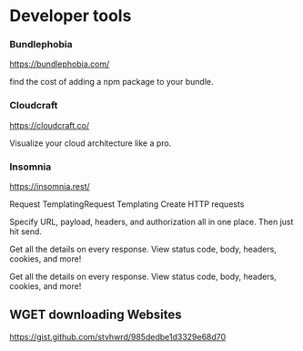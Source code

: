 # Developer tools

### Bundlephobia

https://bundlephobia.com/

find the cost of adding a npm package to your bundle.

### Cloudcraft

https://cloudcraft.co/

Visualize your cloud architecture like a pro.

### Insomnia

https://insomnia.rest/

Request TemplatingRequest Templating
Create HTTP requests

Specify URL, payload, headers, and authorization all in one place. Then just hit send.

Get all the details on every response. View status code, body, headers, cookies, and more!

Get all the details on every response. View status code, body, headers, cookies, and more!

## WGET downloading Websites

https://gist.github.com/stvhwrd/985dedbe1d3329e68d70